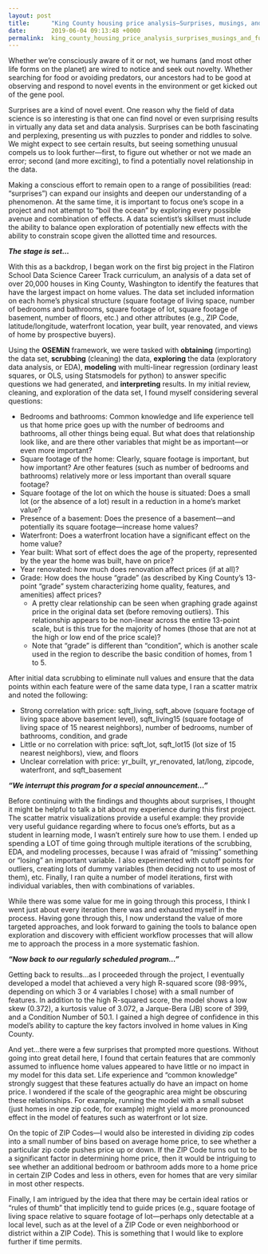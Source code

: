 ```yaml
---
layout: post
title:      "King County housing price analysis—Surprises, musings, and further analysis"
date:       2019-06-04 09:13:48 +0000
permalink:  king_county_housing_price_analysis_surprises_musings_and_further_analysis
---
```



Whether we’re consciously aware of it or not, we humans (and most other life forms on the planet) are wired to notice and seek out novelty.  Whether searching for food or avoiding predators, our ancestors had to be good at observing and respond to novel events in the environment or get kicked out of the gene pool.  

Surprises are a kind of novel event.  One reason why the field of data science is so interesting is that one can find novel or even surprising results in virtually any data set and data analysis.  Surprises can be both fascinating and perplexing, presenting us with puzzles to ponder and riddles to solve.  We might expect to see certain results, but seeing something unusual compels us to look further—first, to figure out whether or not we made an error; second (and more exciting), to find a potentially novel relationship in the data.  

Making a conscious effort to remain open to a range of possibilities (read:  “surprises”) can expand our insights and deepen our understanding of a phenomenon.  At the same time, it is important to focus one’s scope in a project and not attempt to “boil the ocean” by exploring every possible avenue and combination of effects.  A data scientist’s skillset must include the ability to balance open exploration of potentially new effects with the ability to constrain scope given the allotted time and resources.

***The stage is set…***

With this as a backdrop, I began work on the first big project in the Flatiron School Data Science Career Track curriculum, an analysis of a data set of over 20,000 houses in King County, Washington to identify the features that have the largest impact on home values.  The data set included information on each home’s physical structure (square footage of living space, number of bedrooms and bathrooms, square footage of lot, square footage of basement, number of floors, etc.) and other attributes (e.g., ZIP Code, latitude/longitude, waterfront location, year built, year renovated, and views of home by prospective buyers).  

Using the **OSEMiN** framework, we were tasked with **obtaining** (importing) the data set, **scrubbing** (cleaning) the data, **exploring** the data (exploratory data analysis, or EDA), **modeling** with multi-linear regression (ordinary least squares, or OLS, using Statsmodels for python) to answer specific questions we had generated, and **interpreting** results.  In my initial review, cleaning, and exploration of the data set, I found myself considering several questions:

* Bedrooms and bathrooms:  Common knowledge and life experience tell us that home price goes up with the number of bedrooms and bathrooms, all other things being equal.  But what does that relationship look like, and are there other variables that might be as important—or even more important?  
* Square footage of the home:  Clearly, square footage is important, but how important?  Are other features (such as number of bedrooms and bathrooms) relatively more or less important than overall square footage?
* Square footage of the lot on which the house is situated:  Does a small lot (or the absence of a lot) result in a reduction in a home’s market value?  
* Presence of a basement:  Does the presence of a basement—and potentially its square footage—increase home values?  
* Waterfront:  Does a waterfront location have a significant effect on the home value?
* Year built:  What sort of effect does the age of the property, represented by the year the home was built, have on price?
* Year renovated:  how much does renovation affect prices (if at all)?  
* Grade:  How does the house “grade” (as described by King County’s 13-point “grade” system characterizing home quality, features, and amenities) affect prices?  
   * A pretty clear relationship can be seen when graphing grade against price in the original data set (before removing outliers).  This relationship appears to be non-linear across the entire 13-point scale, but is this true for the majority of homes (those that are not at the high or low end of the price scale)?
   *	Note that “grade” is different than “condition”, which is another scale used in the region to describe the basic condition of homes, from 1 to 5.  

After initial data scrubbing to eliminate null values and ensure that the data points within each feature were of the same data type, I ran a scatter matrix and noted the following:

* Strong correlation with price:  sqft_living, sqft_above (square footage of living space above basement level), sqft_living15 (square footage of living space of 15 nearest neighbors), number of bedrooms, number of bathrooms, condition, and grade
* Little or no correlation with price:  sqft_lot, sqft_lot15 (lot size of 15 nearest neighbors), view, and floors
* Unclear correlation with price:  yr_built, yr_renovated, lat/long, zipcode, waterfront, and sqft_basement

***“We interrupt this program for a special announcement…”***

Before continuing with the findings and thoughts about surprises, I thought it might be helpful to talk a bit about my experience during this first project.  The scatter matrix visualizations provide a useful example:  they provide very useful guidance regarding where to focus one’s efforts, but as a student in learning mode, I wasn’t entirely sure how to use them.  I ended up spending a LOT of time going through multiple iterations of the scrubbing, EDA, and modeling processes, because I was afraid of “missing” something or “losing” an important variable.  I also experimented with cutoff points for outliers, creating lots of dummy variables (then deciding not to use most of them), etc.  Finally, I ran quite a number of model iterations, first with individual variables, then with combinations of variables.  

While there was some value for me in going through this process, I think I went just about every iteration there was and exhausted myself in the process.  Having gone through this, I now understand the value of more targeted approaches, and look forward to gaining the tools to balance open exploration and discovery with efficient workflow processes that will allow me to approach the process in a more systematic fashion.  

***“Now back to our regularly scheduled program…”***

Getting back to results…as I proceeded through the project, I eventually developed a model that achieved a very high R-squared score (98-99%, depending on which 3 or 4 variables I chose) with a small number of features.  In addition to the high R-squared score, the model shows a low skew (0.372), a kurtosis value of 3.072, a Jarque-Bera (JB) score of 399, and a Condition Number of 50.1.  I gained a high degree of confidence in this model’s ability to capture the key factors involved in home values in King County.  

And yet…there were a few surprises that prompted more questions.  Without going into great detail here, I found that certain features that are commonly assumed to influence home values appeared to have little or no impact in my model for this data set.  Life experience and “common knowledge” strongly suggest that these features actually do have an impact on home price.  I wondered if the scale of the geographic area might be obscuring these relationships.  For example, running the model with a small subset (just homes in one zip code, for example) might yield a more pronounced effect in the model of features such as waterfront or lot size.  

On the topic of ZIP Codes—I would also be interested in dividing zip codes into a small number of bins based on average home price, to see whether a particular zip code pushes price up or down.  If the ZIP Code turns out to be a significant factor in determining home price, then it would be intriguing to see whether an additional bedroom or bathroom adds more to a home price in certain ZIP Codes and less in others, even for homes that are very similar in most other respects.

Finally, I am intrigued by the idea that there may be certain ideal ratios or “rules of thumb” that implicitly tend to guide prices (e.g., square footage of living space relative to square footage of lot—perhaps only detectable at a local level, such as at the level of a ZIP Code or even neighborhood or district within a ZIP Code).  This is something that I would like to explore further if time permits.

